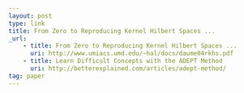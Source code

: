 ```yaml
---
layout: post
type: link
title: From Zero to Reproducing Kernel Hilbert Spaces ...
_url:
    - title: From Zero to Reproducing Kernel Hilbert Spaces ...
      uri: http://www.umiacs.umd.edu/~hal/docs/daume04rkhs.pdf
    - title: Learn Difficult Concepts with the ADEPT Method
      uri: http://betterexplained.com/articles/adept-method/
tag: paper
---
```

